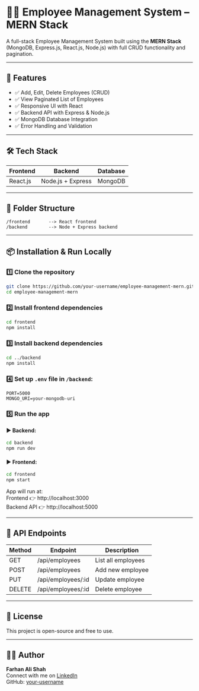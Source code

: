 # 🧑‍💼 Employee Management System – MERN Stack

A full-stack Employee Management System built using the **MERN Stack** (MongoDB, Express.js, React.js, Node.js) with full CRUD functionality and pagination.

---

## 🚀 Features

- ✅ Add, Edit, Delete Employees (CRUD)
- ✅ View Paginated List of Employees
- ✅ Responsive UI with React
- ✅ Backend API with Express & Node.js
- ✅ MongoDB Database Integration
- ✅ Error Handling and Validation

---

## 🛠️ Tech Stack

| Frontend | Backend         | Database |
|----------|------------------|----------|
| React.js | Node.js + Express | MongoDB  |

---

## 📂 Folder Structure

```
/frontend       --> React frontend
/backend        --> Node + Express backend
```

---

## 📦 Installation & Run Locally

### 1️⃣ Clone the repository

```bash
git clone https://github.com/your-username/employee-management-mern.git
cd employee-management-mern
```

### 2️⃣ Install frontend dependencies

```bash
cd frontend
npm install
```

### 3️⃣ Install backend dependencies

```bash
cd ../backend
npm install
```

### 4️⃣ Set up `.env` file in `/backend`:

```env
PORT=5000
MONGO_URI=your-mongodb-uri
```

### 5️⃣ Run the app

#### ▶️ Backend:
```bash
cd backend
npm run dev
```

#### ▶️ Frontend:
```bash
cd frontend
npm start
```

App will run at:  
Frontend 👉 http://localhost:3000  
Backend API 👉 http://localhost:5000

---

## 🧪 API Endpoints

| Method | Endpoint             | Description        |
|--------|----------------------|--------------------|
| GET    | /api/employees       | List all employees |
| POST   | /api/employees       | Add new employee   |
| PUT    | /api/employees/:id   | Update employee    |
| DELETE | /api/employees/:id   | Delete employee    |

---

## 📄 License

This project is open-source and free to use.

---

## 🙋‍♂️ Author

**Farhan Ali Shah**  
Connect with me on [LinkedIn](https://linkedin.com/in/your-profile)  
GitHub: [your-username](https://github.com/your-username)
